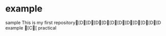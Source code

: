 # example
sample
This is my first repository[D[D[D[D[D[D[D[D[D[D[D example [C[ practical
